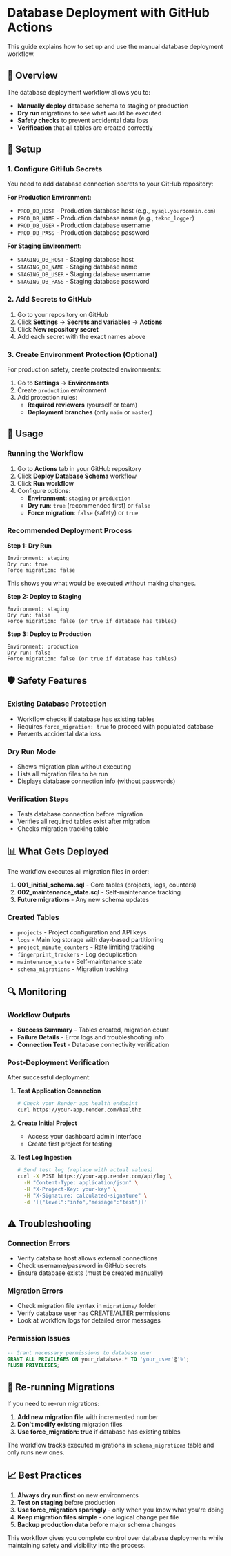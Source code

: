 # Database Deployment with GitHub Actions

This guide explains how to set up and use the manual database deployment workflow.

## 🎯 Overview

The database deployment workflow allows you to:
- **Manually deploy** database schema to staging or production
- **Dry run** migrations to see what would be executed
- **Safety checks** to prevent accidental data loss
- **Verification** that all tables are created correctly

## 🔧 Setup

### 1. Configure GitHub Secrets

You need to add database connection secrets to your GitHub repository:

**For Production Environment:**
- `PROD_DB_HOST` - Production database host (e.g., `mysql.yourdomain.com`)
- `PROD_DB_NAME` - Production database name (e.g., `tekno_logger`)
- `PROD_DB_USER` - Production database username
- `PROD_DB_PASS` - Production database password

**For Staging Environment:**
- `STAGING_DB_HOST` - Staging database host
- `STAGING_DB_NAME` - Staging database name  
- `STAGING_DB_USER` - Staging database username
- `STAGING_DB_PASS` - Staging database password

### 2. Add Secrets to GitHub

1. Go to your repository on GitHub
2. Click **Settings** → **Secrets and variables** → **Actions**
3. Click **New repository secret**
4. Add each secret with the exact names above

### 3. Create Environment Protection (Optional)

For production safety, create protected environments:

1. Go to **Settings** → **Environments**
2. Create `production` environment
3. Add protection rules:
   - **Required reviewers** (yourself or team)
   - **Deployment branches** (only `main` or `master`)

## 🚀 Usage

### Running the Workflow

1. Go to **Actions** tab in your GitHub repository
2. Click **Deploy Database Schema** workflow
3. Click **Run workflow**
4. Configure options:
   - **Environment**: `staging` or `production`
   - **Dry run**: `true` (recommended first) or `false`
   - **Force migration**: `false` (safety) or `true`

### Recommended Deployment Process

**Step 1: Dry Run**
```
Environment: staging
Dry run: true
Force migration: false
```
This shows you what would be executed without making changes.

**Step 2: Deploy to Staging**
```
Environment: staging  
Dry run: false
Force migration: false (or true if database has tables)
```

**Step 3: Deploy to Production**
```
Environment: production
Dry run: false
Force migration: false (or true if database has tables)
```

## 🛡️ Safety Features

### Existing Database Protection
- Workflow checks if database has existing tables
- Requires `force_migration: true` to proceed with populated database
- Prevents accidental data loss

### Dry Run Mode
- Shows migration plan without executing
- Lists all migration files to be run
- Displays database connection info (without passwords)

### Verification Steps
- Tests database connection before migration
- Verifies all required tables exist after migration
- Checks migration tracking table

## 📊 What Gets Deployed

The workflow executes all migration files in order:

1. **001_initial_schema.sql** - Core tables (projects, logs, counters)
2. **002_maintenance_state.sql** - Self-maintenance tracking
3. **Future migrations** - Any new schema updates

### Created Tables
- `projects` - Project configuration and API keys
- `logs` - Main log storage with day-based partitioning
- `project_minute_counters` - Rate limiting tracking  
- `fingerprint_trackers` - Log deduplication
- `maintenance_state` - Self-maintenance state
- `schema_migrations` - Migration tracking

## 🔍 Monitoring

### Workflow Outputs
- **Success Summary** - Tables created, migration count
- **Failure Details** - Error logs and troubleshooting info
- **Connection Test** - Database connectivity verification

### Post-Deployment Verification
After successful deployment:

1. **Test Application Connection**
   ```bash
   # Check your Render app health endpoint
   curl https://your-app.render.com/healthz
   ```

2. **Create Initial Project**
   - Access your dashboard admin interface
   - Create first project for testing

3. **Test Log Ingestion**
   ```bash
   # Send test log (replace with actual values)
   curl -X POST https://your-app.render.com/api/log \
     -H "Content-Type: application/json" \
     -H "X-Project-Key: your-key" \
     -H "X-Signature: calculated-signature" \
     -d '[{"level":"info","message":"test"}]'
   ```

## ⚠️ Troubleshooting

### Connection Errors
- Verify database host allows external connections
- Check username/password in GitHub secrets
- Ensure database exists (must be created manually)

### Migration Errors
- Check migration file syntax in `migrations/` folder
- Verify database user has CREATE/ALTER permissions
- Look at workflow logs for detailed error messages

### Permission Issues
```sql
-- Grant necessary permissions to database user
GRANT ALL PRIVILEGES ON your_database.* TO 'your_user'@'%';
FLUSH PRIVILEGES;
```

## 🔄 Re-running Migrations

If you need to re-run migrations:

1. **Add new migration file** with incremented number
2. **Don't modify existing** migration files
3. **Use force_migration: true** if database has existing tables

The workflow tracks executed migrations in `schema_migrations` table and only runs new ones.

## 📈 Best Practices

1. **Always dry run first** on new environments
2. **Test on staging** before production
3. **Use force_migration sparingly** - only when you know what you're doing
4. **Keep migration files simple** - one logical change per file
5. **Backup production data** before major schema changes

This workflow gives you complete control over database deployments while maintaining safety and visibility into the process.